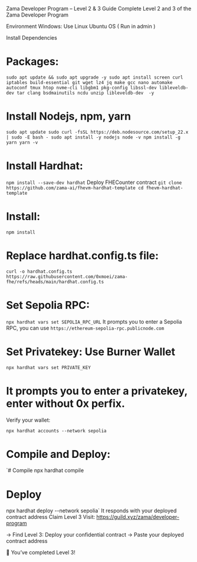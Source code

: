 Zama Developer Program – Level 2 & 3 Guide
Complete Level 2 and 3 of the Zama Developer Program

Environment
Windows: Use Linux Ubuntu OS ( Run in admin )

Install Dependencies
# Packages:
`sudo apt update && sudo apt upgrade -y
sudo apt install screen curl iptables build-essential git wget lz4 jq make gcc nano automake autoconf tmux htop nvme-cli libgbm1 pkg-config libssl-dev libleveldb-dev tar clang bsdmainutils ncdu unzip libleveldb-dev  -y`


# Install Nodejs, npm, yarn
`sudo apt update
sudo curl -fsSL https://deb.nodesource.com/setup_22.x | sudo -E bash -
sudo apt install -y nodejs
node -v
npm install -g yarn
yarn -v`
# Install Hardhat:

`npm install --save-dev hardhat`
Deploy FHECounter contract
`git clone https://github.com/zama-ai/fhevm-hardhat-template
cd fhevm-hardhat-template`

# Install:
`npm install`
# Replace hardhat.config.ts file:

`curl -o hardhat.config.ts https://raw.githubusercontent.com/0xmoei/zama-fhe/refs/heads/main/hardhat.config.ts`

# Set Sepolia RPC:

`npx hardhat vars set SEPOLIA_RPC_URL`
It prompts you to enter a Sepolia RPC, you can use `https://ethereum-sepolia-rpc.publicnode.com`
# Set Privatekey: Use Burner Wallet

`npx hardhat vars set PRIVATE_KEY`
# It prompts you to enter a privatekey, enter without 0x perfix.
Verify your wallet:

`npx hardhat accounts --network sepolia`
# Compile and Deploy:

`# Compile
npx hardhat compile

# Deploy
npx hardhat deploy --network sepolia`
It responds with your deployed contract address
Claim Level 3
Visit: https://guild.xyz/zama/developer-program

→ Find Level 3: Deploy your confidential contract → Paste your deployed contract address

🎉 You’ve completed Level 3!
